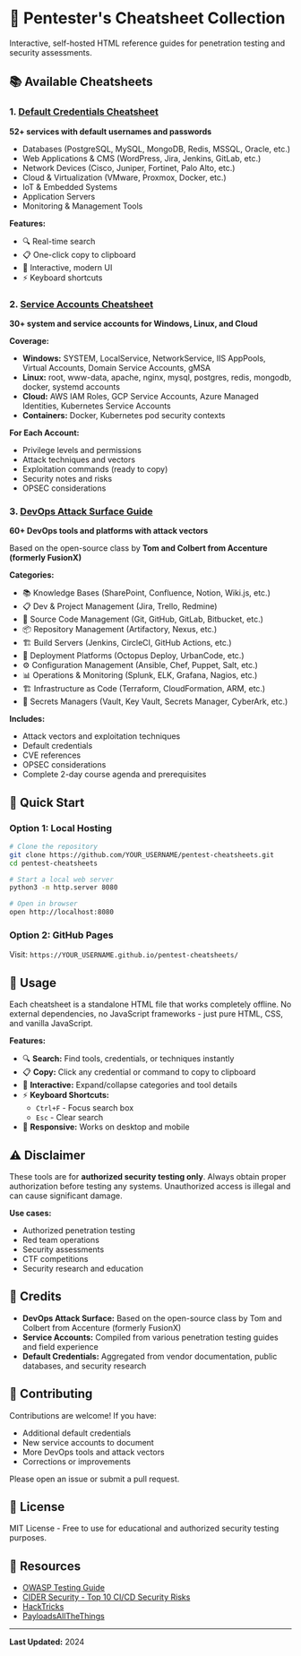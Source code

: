 # 🔐 Pentester's Cheatsheet Collection

Interactive, self-hosted HTML reference guides for penetration testing and security assessments.

## 📚 Available Cheatsheets

### 1. [Default Credentials Cheatsheet](default-credentials.html)
**52+ services with default usernames and passwords**
- Databases (PostgreSQL, MySQL, MongoDB, Redis, MSSQL, Oracle, etc.)
- Web Applications & CMS (WordPress, Jira, Jenkins, GitLab, etc.)
- Network Devices (Cisco, Juniper, Fortinet, Palo Alto, etc.)
- Cloud & Virtualization (VMware, Proxmox, Docker, etc.)
- IoT & Embedded Systems
- Application Servers
- Monitoring & Management Tools

**Features:**
- 🔍 Real-time search
- 📋 One-click copy to clipboard
- 🎨 Interactive, modern UI
- ⚡ Keyboard shortcuts

### 2. [Service Accounts Cheatsheet](service-accounts.html)
**30+ system and service accounts for Windows, Linux, and Cloud**

**Coverage:**
- **Windows:** SYSTEM, LocalService, NetworkService, IIS AppPools, Virtual Accounts, Domain Service Accounts, gMSA
- **Linux:** root, www-data, apache, nginx, mysql, postgres, redis, mongodb, docker, systemd accounts
- **Cloud:** AWS IAM Roles, GCP Service Accounts, Azure Managed Identities, Kubernetes Service Accounts
- **Containers:** Docker, Kubernetes pod security contexts

**For Each Account:**
- Privilege levels and permissions
- Attack techniques and vectors
- Exploitation commands (ready to copy)
- Security notes and risks
- OPSEC considerations

### 3. [DevOps Attack Surface Guide](devops-attack-surface.html)
**60+ DevOps tools and platforms with attack vectors**

Based on the open-source class by **Tom and Colbert from Accenture (formerly FusionX)**

**Categories:**
- 📚 Knowledge Bases (SharePoint, Confluence, Notion, Wiki.js, etc.)
- 📋 Dev & Project Management (Jira, Trello, Redmine)
- 🔀 Source Code Management (Git, GitHub, GitLab, Bitbucket, etc.)
- 📦 Repository Management (Artifactory, Nexus, etc.)
- 🏗️ Build Servers (Jenkins, CircleCI, GitHub Actions, etc.)
- 🚀 Deployment Platforms (Octopus Deploy, UrbanCode, etc.)
- ⚙️ Configuration Management (Ansible, Chef, Puppet, Salt, etc.)
- 📊 Operations & Monitoring (Splunk, ELK, Grafana, Nagios, etc.)
- 🏗️ Infrastructure as Code (Terraform, CloudFormation, ARM, etc.)
- 🔐 Secrets Managers (Vault, Key Vault, Secrets Manager, CyberArk, etc.)

**Includes:**
- Attack vectors and exploitation techniques
- Default credentials
- CVE references
- OPSEC considerations
- Complete 2-day course agenda and prerequisites

## 🚀 Quick Start

### Option 1: Local Hosting
```bash
# Clone the repository
git clone https://github.com/YOUR_USERNAME/pentest-cheatsheets.git
cd pentest-cheatsheets

# Start a local web server
python3 -m http.server 8080

# Open in browser
open http://localhost:8080
```

### Option 2: GitHub Pages
Visit: `https://YOUR_USERNAME.github.io/pentest-cheatsheets/`

## 📖 Usage

Each cheatsheet is a standalone HTML file that works completely offline. No external dependencies, no JavaScript frameworks - just pure HTML, CSS, and vanilla JavaScript.

**Features:**
- 🔍 **Search:** Find tools, credentials, or techniques instantly
- 📋 **Copy:** Click any credential or command to copy to clipboard
- 🎯 **Interactive:** Expand/collapse categories and tool details
- ⚡ **Keyboard Shortcuts:**
  - `Ctrl+F` - Focus search box
  - `Esc` - Clear search
- 📱 **Responsive:** Works on desktop and mobile

## ⚠️ Disclaimer

These tools are for **authorized security testing only**. Always obtain proper authorization before testing any systems. Unauthorized access is illegal and can cause significant damage.

**Use cases:**
- Authorized penetration testing
- Red team operations
- Security assessments
- CTF competitions
- Security research and education

## 🤝 Credits

- **DevOps Attack Surface:** Based on the open-source class by Tom and Colbert from Accenture (formerly FusionX)
- **Service Accounts:** Compiled from various penetration testing guides and field experience
- **Default Credentials:** Aggregated from vendor documentation, public databases, and security research

## 📝 Contributing

Contributions are welcome! If you have:
- Additional default credentials
- New service accounts to document
- More DevOps tools and attack vectors
- Corrections or improvements

Please open an issue or submit a pull request.

## 📄 License

MIT License - Free to use for educational and authorized security testing purposes.

## 🔗 Resources

- [OWASP Testing Guide](https://owasp.org/www-project-web-security-testing-guide/)
- [CIDER Security - Top 10 CI/CD Security Risks](https://www.cidersecurity.io/top-10-ci-cd-security-risks/)
- [HackTricks](https://book.hacktricks.xyz/)
- [PayloadsAllTheThings](https://github.com/swisskyrepo/PayloadsAllTheThings)

---

**Last Updated:** 2024
